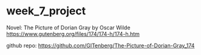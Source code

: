 # week_7_project


Novel: The Picture of Dorian Gray by Oscar Wilde
https://www.gutenberg.org/files/174/174-h/174-h.htm

github repo:
https://github.com/GITenberg/The-Picture-of-Dorian-Gray_174


